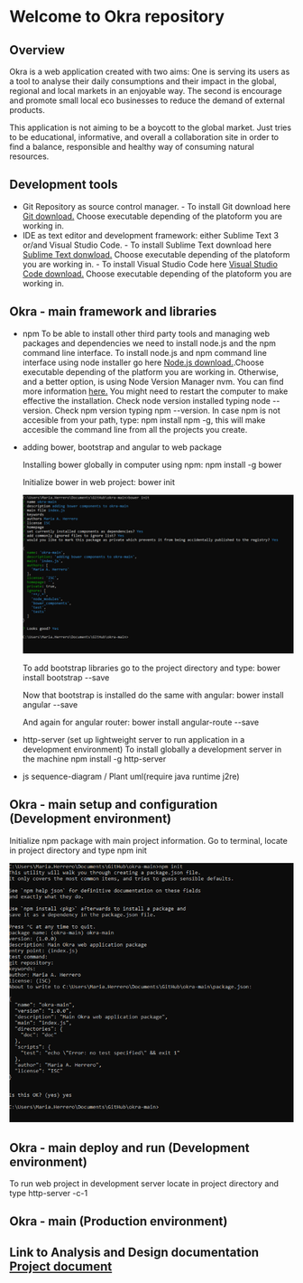 # Welcome to Okra repository

## Overview

Okra is a web application created with two aims: One is serving its users as a tool to analyse their daily consumptions and
their impact in the global, regional and local markets in an enjoyable way. The second is encourage and promote small local eco businesses to reduce 
the demand of external products. 

This application is not aiming to be a boycott to the global market. Just tries to be educational, informative, and overall a collaboration site in order 
to find a balance, responsible and healthy way of consuming natural resources.


## Development tools
  
  * Git Repository as source control manager.
        - To install Git download here [Git download.](https://git-scm.com/downloads) Choose executable depending of the platoform you are working in.
  * IDE as text editor and development framework: either Sublime Text 3 or/and Visual Studio Code. 
        - To install Sublime Text download here [Sublime Text donwload.](https://www.sublimetext.com/3) Choose executable depending of the platoform you are working in.
        - To install Visual Studio Code here [Visual Studio Code download.](https://code.visualstudio.com/download) Choose executable depending of the platoform you are working in.
  
## Okra - main framework and libraries 
  * npm
        To be able to install other third party tools and managing web packages and dependencies we need to install node.js and the npm command line interface.
        To install node.js and npm command line interface using node installer go here [Node.js download.](https://nodejs.org/en/download/).Choose executable depending of the platform you are working in.
        Otherwise, and a better option, is using Node Version Manager nvm. You can find more information [here.](https://docs.npmjs.com/downloading-and-installing-node-js-and-npm)
        You might need to restart the computer to make effective the installation. Check node version installed typing node --version. Check npm version typing npm --version.
        In case npm is not accesible from your path, type: npm install npm -g, this will make accesible the command line from all the projects you create.
        
  * adding bower, bootstrap and angular to web package
        
    Installing bower globally in computer using npm: npm install -g bower

    Initialize bower in web project: bower init

    ![System packages](doc/img/bowerinit.PNG "Bower init")

    To add bootstrap libraries go to the project directory and type: bower install bootstrap --save

    Now that bootstrap is installed do the same with angular: bower install angular --save

    And again for angular router: bower install angular-route --save


  * http-server (set up lightweight server to run application in a development environment)
    To install globally a development server in the machine npm install -g http-server
   

  * js sequence-diagram / Plant uml(require java runtime j2re)
    

## Okra - main setup and configuration (Development environment)

  Initialize npm package with main project information. Go to terminal, locate in project directory and type npm init

  ![System packages](doc/img/npminit.png "Npm init")
    

## Okra - main deploy and run (Development environment)

 To run web project in development server locate in project directory and type http-server -c-1

## Okra - main (Production environment)


## Link to Analysis and Design documentation [Project document](doc/OkraDoc_v.1.0.md)